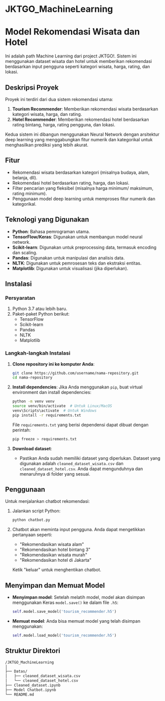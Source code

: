 # JKTGO_MachineLearning

# Model Rekomendasi Wisata dan Hotel

Ini adalah path Machine Learning dari project JKTGO!. Sistem ini menggunakan dataset wisata dan hotel untuk memberikan rekomendasi berdasarkan input pengguna seperti kategori wisata, harga, rating, dan lokasi.

## Deskripsi Proyek

Proyek ini terdiri dari dua sistem rekomendasi utama:

1. **Tourism Recommender**: Memberikan rekomendasi wisata berdasarkan kategori wisata, harga, dan rating.
2. **Hotel Recommender**: Memberikan rekomendasi hotel berdasarkan rating bintang, harga, rating pengguna, dan lokasi.

Kedua sistem ini dibangun menggunakan Neural Network dengan arsitektur deep learning yang menggabungkan fitur numerik dan kategorikal untuk menghasilkan prediksi yang lebih akurat.

## Fitur

- Rekomendasi wisata berdasarkan kategori (misalnya budaya, alam, belanja, dll).
- Rekomendasi hotel berdasarkan rating, harga, dan lokasi.
- Filter pencarian yang fleksibel (misalnya harga minimum/ maksimum, rating minimum).
- Penggunaan model deep learning untuk memproses fitur numerik dan kategorikal.

## Teknologi yang Digunakan

- **Python**: Bahasa pemrograman utama.
- **TensorFlow/Keras**: Digunakan untuk membangun model neural network.
- **Scikit-learn**: Digunakan untuk preprocessing data, termasuk encoding dan scaling.
- **Pandas**: Digunakan untuk manipulasi dan analisis data.
- **NLTK**: Digunakan untuk pemrosesan teks dan ekstraksi entitas.
- **Matplotlib**: Digunakan untuk visualisasi (jika diperlukan).

## Instalasi

### Persyaratan

1. Python 3.7 atau lebih baru.
2. Paket-paket Python berikut:
    - TensorFlow
    - Scikit-learn
    - Pandas
    - NLTK
    - Matplotlib

### Langkah-langkah Instalasi

1. **Clone repository ini ke komputer Anda**:
    ```bash
    git clone https://github.com/username/nama-repository.git
    cd nama-repository
    ```

2. **Install dependencies**:
    Jika Anda menggunakan `pip`, buat virtual environment dan install dependencies:
    ```bash
    python -m venv venv
    source venv/bin/activate  # Untuk Linux/MacOS
    venv\Scripts\activate  # Untuk Windows
    pip install -r requirements.txt
    ```

    File `requirements.txt` yang berisi dependensi dapat dibuat dengan perintah:
    ```bash
    pip freeze > requirements.txt
    ```

3. **Download dataset**:
    - Pastikan Anda sudah memiliki dataset yang diperlukan. Dataset yang digunakan adalah `cleaned_dataset_wisata.csv` dan `cleaned_dataset_hotel.csv`. Anda dapat mengunduhnya dan menaruhnya di folder yang sesuai.

## Penggunaan

Untuk menjalankan chatbot rekomendasi:

1. Jalankan script Python:
    ```bash
    python chatbot.py
    ```

2. Chatbot akan meminta input pengguna. Anda dapat mengetikkan pertanyaan seperti:
    - "Rekomendasikan wisata alam"
    - "Rekomendasikan hotel bintang 3"
    - "Rekomendasikan wisata murah"
    - "Rekomendasikan hotel di Jakarta"

    Ketik "keluar" untuk menghentikan chatbot.

## Menyimpan dan Memuat Model

- **Menyimpan model**: Setelah melatih model, model akan disimpan menggunakan Keras `model.save()` ke dalam file `.h5`:
    ```python
    self.model.save_model('tourism_recommender.h5')
    ```

- **Memuat model**: Anda bisa memuat model yang telah disimpan menggunakan:
    ```python
    self.model.load_model('tourism_recommender.h5')
    ```
## Struktur Direktori
```bash
/JKTGO_MachineLearning 
│
├── Datas/
│   ├── cleaned_dataset_wisata.csv
│   └── cleaned_dataset_hotel.csv
├── Cleaned_dataset.ipynb 
├── Model Chatbot.ipynb 
└── README.md


